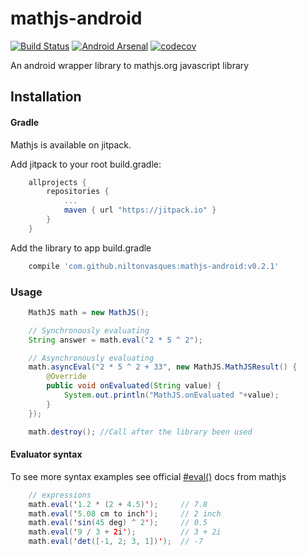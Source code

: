 # mathjs-android

[![Build Status](https://travis-ci.org/niltonvasques/mathjs-android.svg?branch=travis)](https://travis-ci.org/niltonvasques/mathjs-android)
[![Android Arsenal](https://img.shields.io/badge/Android%20Arsenal-MathJS%20Android-green.svg?style=flat)](http://android-arsenal.com/details/1/4675)
[![codecov](https://codecov.io/gh/niltonvasques/mathjs-android/branch/master/graph/badge.svg)](https://codecov.io/gh/niltonvasques/mathjs-android)

An android wrapper library to mathjs.org javascript library

## Installation

#### Gradle
Mathjs is available on jitpack.

Add jitpack to your root build.gradle:

```gradle
	allprojects {
		repositories {
			...
			maven { url "https://jitpack.io" }
		}
	}
```

Add the library to app build.gradle

```gradle
    compile 'com.github.niltonvasques:mathjs-android:v0.2.1'
```

### Usage
```java
    MathJS math = new MathJS();

    // Synchronously evaluating
    String answer = math.eval("2 * 5 ^ 2");

    // Asynchronously evaluating
    math.asyncEval("2 * 5 ^ 2 + 33", new MathJS.MathJSResult() {
        @Override
        public void onEvaluated(String value) {
            System.out.println("MathJS.onEvaluated "+value);
        }
    });

    math.destroy(); //Call after the library been used
```

#### Evaluator syntax

To see more syntax examples see official [#eval()](http://mathjs.org/docs/expressions/parsing.html#eval) docs from mathjs

```java
    // expressions
    math.eval('1.2 * (2 + 4.5)');     // 7.8
    math.eval('5.08 cm to inch');     // 2 inch
    math.eval('sin(45 deg) ^ 2');     // 0.5
    math.eval('9 / 3 + 2i');          // 3 + 2i
    math.eval('det([-1, 2; 3, 1])');  // -7
```
